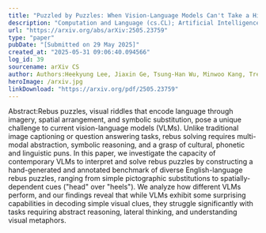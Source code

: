 ```yaml
---
title: "Puzzled by Puzzles: When Vision-Language Models Can't Take a Hint"
description: "Computation and Language (cs.CL); Artificial Intelligence (cs.AI); Computer Vision and Pattern Recognition (cs.CV); Machine Learning (cs.LG)"
url: "https://arxiv.org/abs/arXiv:2505.23759"
type: "paper"
pubDate: "[Submitted on 29 May 2025]"
created_at: "2025-05-31 09:06:40.094566"
log_id: 39
sourcename: arXiv CS
author: Authors:Heekyung Lee, Jiaxin Ge, Tsung-Han Wu, Minwoo Kang, Trevor Darrell, David M. Chan
heroImage: /arxiv.jpg
linkDownload: "https://arxiv.org/pdf/2505.23759"
---
```


Abstract:Rebus puzzles, visual riddles that encode language through imagery, spatial arrangement, and symbolic substitution, pose a unique challenge to current vision-language models (VLMs). Unlike traditional image captioning or question answering tasks, rebus solving requires multi-modal abstraction, symbolic reasoning, and a grasp of cultural, phonetic and linguistic puns. In this paper, we investigate the capacity of contemporary VLMs to interpret and solve rebus puzzles by constructing a hand-generated and annotated benchmark of diverse English-language rebus puzzles, ranging from simple pictographic substitutions to spatially-dependent cues ("head" over "heels"). We analyze how different VLMs perform, and our findings reveal that while VLMs exhibit some surprising capabilities in decoding simple visual clues, they struggle significantly with tasks requiring abstract reasoning, lateral thinking, and understanding visual metaphors.
